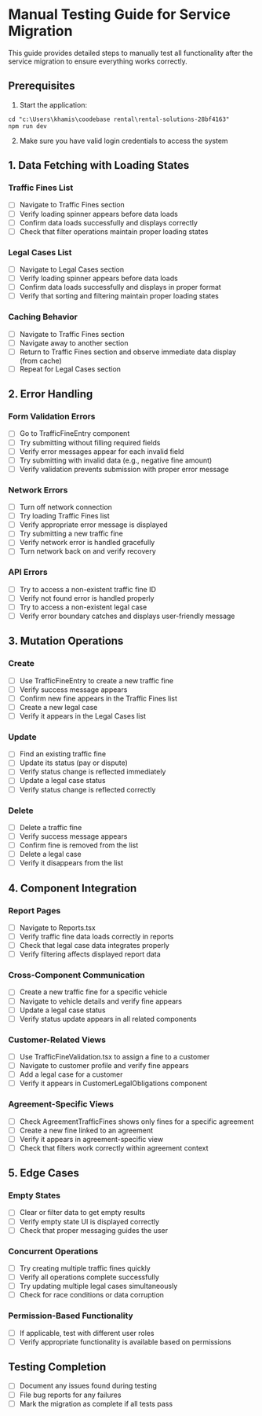 # Manual Testing Guide for Service Migration

This guide provides detailed steps to manually test all functionality after the service migration to ensure everything works correctly.

## Prerequisites

1. Start the application:
```
cd "c:\Users\khamis\coodebase rental\rental-solutions-28bf4163"
npm run dev
```

2. Make sure you have valid login credentials to access the system

## 1. Data Fetching with Loading States

### Traffic Fines List
- [ ] Navigate to Traffic Fines section
- [ ] Verify loading spinner appears before data loads
- [ ] Confirm data loads successfully and displays correctly
- [ ] Check that filter operations maintain proper loading states

### Legal Cases List
- [ ] Navigate to Legal Cases section
- [ ] Verify loading spinner appears before data loads
- [ ] Confirm data loads successfully and displays in proper format
- [ ] Verify that sorting and filtering maintain proper loading states

### Caching Behavior
- [ ] Navigate to Traffic Fines section
- [ ] Navigate away to another section
- [ ] Return to Traffic Fines section and observe immediate data display (from cache)
- [ ] Repeat for Legal Cases section

## 2. Error Handling

### Form Validation Errors
- [ ] Go to TrafficFineEntry component
- [ ] Try submitting without filling required fields
- [ ] Verify error messages appear for each invalid field
- [ ] Try submitting with invalid data (e.g., negative fine amount)
- [ ] Verify validation prevents submission with proper error message

### Network Errors
- [ ] Turn off network connection
- [ ] Try loading Traffic Fines list
- [ ] Verify appropriate error message is displayed
- [ ] Try submitting a new traffic fine
- [ ] Verify network error is handled gracefully
- [ ] Turn network back on and verify recovery

### API Errors
- [ ] Try to access a non-existent traffic fine ID
- [ ] Verify not found error is handled properly
- [ ] Try to access a non-existent legal case
- [ ] Verify error boundary catches and displays user-friendly message

## 3. Mutation Operations

### Create
- [ ] Use TrafficFineEntry to create a new traffic fine
- [ ] Verify success message appears
- [ ] Confirm new fine appears in the Traffic Fines list
- [ ] Create a new legal case
- [ ] Verify it appears in the Legal Cases list

### Update
- [ ] Find an existing traffic fine
- [ ] Update its status (pay or dispute)
- [ ] Verify status change is reflected immediately
- [ ] Update a legal case status
- [ ] Verify status change is reflected correctly

### Delete
- [ ] Delete a traffic fine
- [ ] Verify success message appears
- [ ] Confirm fine is removed from the list
- [ ] Delete a legal case
- [ ] Verify it disappears from the list

## 4. Component Integration

### Report Pages
- [ ] Navigate to Reports.tsx
- [ ] Verify traffic fine data loads correctly in reports
- [ ] Check that legal case data integrates properly
- [ ] Verify filtering affects displayed report data

### Cross-Component Communication
- [ ] Create a new traffic fine for a specific vehicle
- [ ] Navigate to vehicle details and verify fine appears
- [ ] Update a legal case status
- [ ] Verify status update appears in all related components

### Customer-Related Views
- [ ] Use TrafficFineValidation.tsx to assign a fine to a customer
- [ ] Navigate to customer profile and verify fine appears
- [ ] Add a legal case for a customer
- [ ] Verify it appears in CustomerLegalObligations component

### Agreement-Specific Views
- [ ] Check AgreementTrafficFines shows only fines for a specific agreement
- [ ] Create a new fine linked to an agreement
- [ ] Verify it appears in agreement-specific view
- [ ] Check that filters work correctly within agreement context

## 5. Edge Cases

### Empty States
- [ ] Clear or filter data to get empty results
- [ ] Verify empty state UI is displayed correctly
- [ ] Check that proper messaging guides the user

### Concurrent Operations
- [ ] Try creating multiple traffic fines quickly
- [ ] Verify all operations complete successfully
- [ ] Try updating multiple legal cases simultaneously
- [ ] Check for race conditions or data corruption

### Permission-Based Functionality
- [ ] If applicable, test with different user roles
- [ ] Verify appropriate functionality is available based on permissions

## Testing Completion
- [ ] Document any issues found during testing
- [ ] File bug reports for any failures
- [ ] Mark the migration as complete if all tests pass
